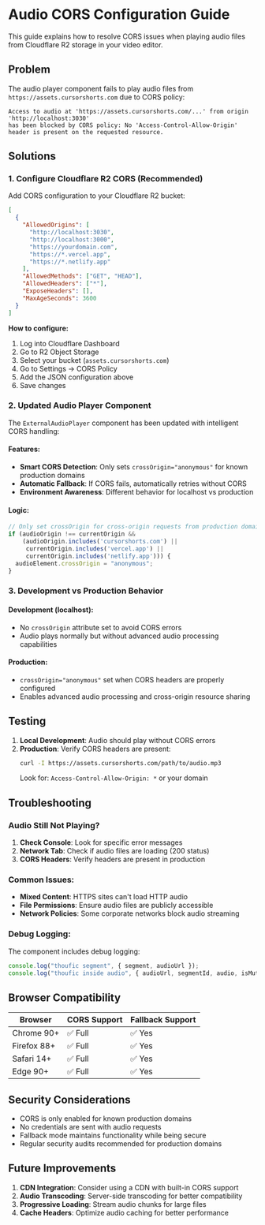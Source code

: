 # Audio CORS Configuration Guide

This guide explains how to resolve CORS issues when playing audio files from Cloudflare R2 storage in your video editor.

## Problem

The audio player component fails to play audio files from `https://assets.cursorshorts.com` due to CORS policy:

```
Access to audio at 'https://assets.cursorshorts.com/...' from origin 'http://localhost:3030' 
has been blocked by CORS policy: No 'Access-Control-Allow-Origin' header is present on the requested resource.
```

## Solutions

### 1. Configure Cloudflare R2 CORS (Recommended)

Add CORS configuration to your Cloudflare R2 bucket:

```json
[
  {
    "AllowedOrigins": [
      "http://localhost:3030",
      "http://localhost:3000", 
      "https://yourdomain.com",
      "https://*.vercel.app",
      "https://*.netlify.app"
    ],
    "AllowedMethods": ["GET", "HEAD"],
    "AllowedHeaders": ["*"],
    "ExposeHeaders": [],
    "MaxAgeSeconds": 3600
  }
]
```

**How to configure:**

1. Log into Cloudflare Dashboard
2. Go to R2 Object Storage
3. Select your bucket (`assets.cursorshorts.com`)
4. Go to Settings → CORS Policy
5. Add the JSON configuration above
6. Save changes

### 2. Updated Audio Player Component

The `ExternalAudioPlayer` component has been updated with intelligent CORS handling:

#### Features:
- **Smart CORS Detection**: Only sets `crossOrigin="anonymous"` for known production domains
- **Automatic Fallback**: If CORS fails, automatically retries without CORS
- **Environment Awareness**: Different behavior for localhost vs production

#### Logic:
```javascript
// Only set crossOrigin for cross-origin requests from production domains
if (audioOrigin !== currentOrigin && 
    (audioOrigin.includes('cursorshorts.com') || 
     currentOrigin.includes('vercel.app') ||
     currentOrigin.includes('netlify.app'))) {
  audioElement.crossOrigin = "anonymous";
}
```

### 3. Development vs Production Behavior

#### Development (localhost):
- No `crossOrigin` attribute set to avoid CORS errors
- Audio plays normally but without advanced audio processing capabilities

#### Production:
- `crossOrigin="anonymous"` set when CORS headers are properly configured
- Enables advanced audio processing and cross-origin resource sharing

## Testing

1. **Local Development**: Audio should play without CORS errors
2. **Production**: Verify CORS headers are present:
   ```bash
   curl -I https://assets.cursorshorts.com/path/to/audio.mp3
   ```
   Look for: `Access-Control-Allow-Origin: *` or your domain

## Troubleshooting

### Audio Still Not Playing?

1. **Check Console**: Look for specific error messages
2. **Network Tab**: Check if audio files are loading (200 status)
3. **CORS Headers**: Verify headers are present in production

### Common Issues:

- **Mixed Content**: HTTPS sites can't load HTTP audio
- **File Permissions**: Ensure audio files are publicly accessible
- **Network Policies**: Some corporate networks block audio streaming

### Debug Logging:

The component includes debug logging:
```javascript
console.log("thoufic segment", { segment, audioUrl });
console.log("thoufic inside audio", { audioUrl, segmentId, audio, isMuted });
```

## Browser Compatibility

| Browser | CORS Support | Fallback Support |
|---------|--------------|-----------------|
| Chrome 90+ | ✅ Full | ✅ Yes |
| Firefox 88+ | ✅ Full | ✅ Yes |
| Safari 14+ | ✅ Full | ✅ Yes |
| Edge 90+ | ✅ Full | ✅ Yes |

## Security Considerations

- CORS is only enabled for known production domains
- No credentials are sent with audio requests
- Fallback mode maintains functionality while being secure
- Regular security audits recommended for production domains

## Future Improvements

1. **CDN Integration**: Consider using a CDN with built-in CORS support
2. **Audio Transcoding**: Server-side transcoding for better compatibility
3. **Progressive Loading**: Stream audio chunks for large files
4. **Cache Headers**: Optimize audio caching for better performance